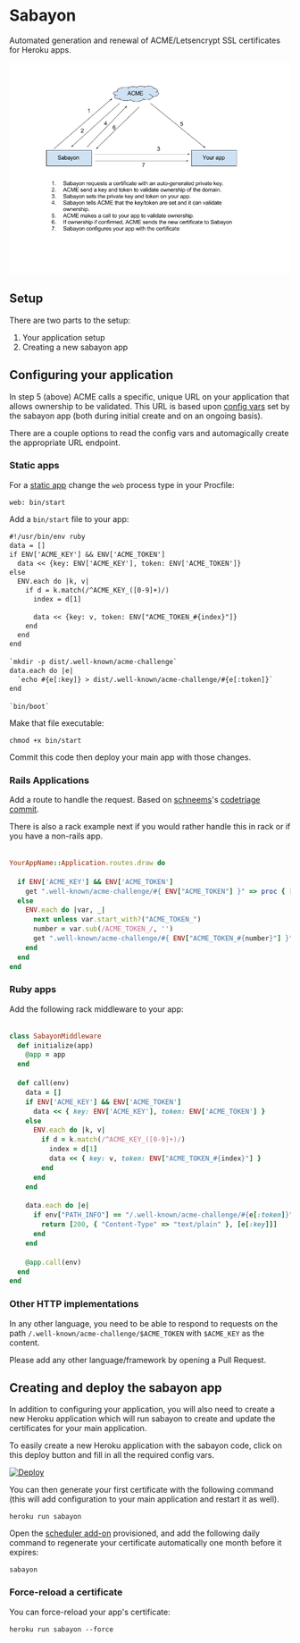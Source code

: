 # Sabayon

Automated generation and renewal of ACME/Letsencrypt SSL certificates for Heroku apps.

![architecture](architecture.png)


## Setup

There are two parts to the setup:

1. Your application setup
1. Creating a new sabayon app

## Configuring your application

In step 5 (above) ACME calls a specific, unique URL on your application that
allows ownership to be validated. This URL is based upon
[config vars](https://devcenter.heroku.com/articles/config-vars) set by
the sabayon app (both during initial create and on an ongoing basis).

There are a couple options to read the config vars and automagically create
the appropriate URL endpoint.

### Static apps

For a [static app](https://github.com/heroku/heroku-buildpack-static)
change the `web` process type in your Procfile:

    web: bin/start

Add a `bin/start` file to your app:

    #!/usr/bin/env ruby
    data = []
    if ENV['ACME_KEY'] && ENV['ACME_TOKEN']
      data << {key: ENV['ACME_KEY'], token: ENV['ACME_TOKEN']}
    else
      ENV.each do |k, v|
        if d = k.match(/^ACME_KEY_([0-9]+)/)
          index = d[1]

          data << {key: v, token: ENV["ACME_TOKEN_#{index}"]}
        end
      end
    end

    `mkdir -p dist/.well-known/acme-challenge`
    data.each do |e|
      `echo #{e[:key]} > dist/.well-known/acme-challenge/#{e[:token]}`
    end

    `bin/boot`

Make that file executable:

    chmod +x bin/start

Commit this code then deploy your main app with those changes.

### Rails Applications

Add a route to handle the request. Based on [schneems](https://github.com/schneems)'s [codetriage](https://github.com/codetriage)
[commit](https://github.com/codetriage/codetriage/blob/bf86f24afc017f4d90f42deab525c99b7969e99e/config/routes.rb#L5-L9).

There is also a rack example next if you would rather handle this in rack or
if you have a non-rails app.

```ruby

YourAppName::Application.routes.draw do

  if ENV['ACME_KEY'] && ENV['ACME_TOKEN']
    get ".well-known/acme-challenge/#{ ENV["ACME_TOKEN"] }" => proc { [200, {}, [ ENV["ACME_KEY"] ] ] }
  else
    ENV.each do |var, _|
      next unless var.start_with?("ACME_TOKEN_")
      number = var.sub(/ACME_TOKEN_/, '')
      get ".well-known/acme-challenge/#{ ENV["ACME_TOKEN_#{number}"] }" => proc { [200, {}, [ ENV["ACME_KEY_#{number}"] ] ] }
    end
  end
end

```

### Ruby apps

Add the following rack middleware to your app:

```ruby

class SabayonMiddleware
  def initialize(app)
    @app = app
  end

  def call(env)
    data = []
    if ENV['ACME_KEY'] && ENV['ACME_TOKEN']
      data << { key: ENV['ACME_KEY'], token: ENV['ACME_TOKEN'] }
    else
      ENV.each do |k, v|
        if d = k.match(/^ACME_KEY_([0-9]+)/)
          index = d[1]
          data << { key: v, token: ENV["ACME_TOKEN_#{index}"] }
        end
      end
    end

    data.each do |e|
      if env["PATH_INFO"] == "/.well-known/acme-challenge/#{e[:token]}"
        return [200, { "Content-Type" => "text/plain" }, [e[:key]]]
      end
    end

    @app.call(env)
  end
end

```

### Other HTTP implementations

In any other language, you need to be able to respond to requests on the path `/.well-known/acme-challenge/$ACME_TOKEN`
with `$ACME_KEY` as the content.

Please add any other language/framework by opening a Pull Request.

## Creating and deploy the sabayon app

In addition to configuring your application, you will also need to create
a new Heroku application which will run sabayon to create and update
the certificates for your main application.

To easily create a new Heroku application with the sabayon code,
click on this deploy button and fill in all the required config vars.

[![Deploy](https://www.herokucdn.com/deploy/button.svg)](https://heroku.com/deploy)

You can then generate your first certificate with the following command (this will add configuration to your main
application and restart it as well).

    heroku run sabayon

Open the [scheduler add-on](https://elements.heroku.com/addons/scheduler) provisioned,
and add the following daily command to regenerate your certificate automatically one month before it expires:

    sabayon

### Force-reload a certificate

You can force-reload your app's certificate:

    heroku run sabayon --force
